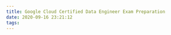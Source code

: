 ```yaml
---
title: Google Cloud Certified Data Engineer Exam Preparation
date: 2020-09-16 23:21:12
tags:
---
```

